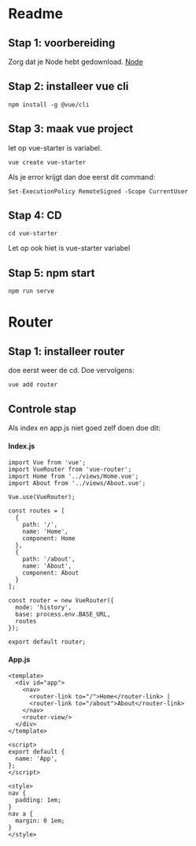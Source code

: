 # Readme

## Stap 1: voorbereiding
Zorg dat je Node hebt gedownload. [Node](https://nodejs.org/en)

## Stap 2: installeer vue cli
```
npm install -g @vue/cli
```

## Stap 3: maak vue project
let op vue-starter is variabel.
```
vue create vue-starter
```

Als je error krijgt dan doe eerst dit command:
```
Set-ExecutionPolicy RemoteSigned -Scope CurrentUser
```

## Stap 4: CD
```
cd vue-starter
```
Let op ook hiet is vue-starter variabel

## Stap 5: npm start
```
npm run serve
```

# Router
## Stap 1: installeer router
doe eerst weer de cd.
Doe vervolgens:
```
vue add router
```

## Controle stap
Als index en app.js niet goed zelf doen doe dit:
#### Index.js
```
import Vue from 'vue';
import VueRouter from 'vue-router';
import Home from '../views/Home.vue';
import About from '../views/About.vue';

Vue.use(VueRouter);

const routes = [
  {
    path: '/',
    name: 'Home',
    component: Home
  },
  {
    path: '/about',
    name: 'About',
    component: About
  }
];

const router = new VueRouter({
  mode: 'history',
  base: process.env.BASE_URL,
  routes
});

export default router;

```

#### App.js
```
<template>
  <div id="app">
    <nav>
      <router-link to="/">Home</router-link> |
      <router-link to="/about">About</router-link>
    </nav>
    <router-view/>
  </div>
</template>

<script>
export default {
  name: 'App',
};
</script>

<style>
nav {
  padding: 1em;
}
nav a {
  margin: 0 1em;
}
</style>
```